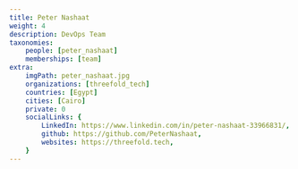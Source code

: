 ```yaml
---
title: Peter Nashaat
weight: 4
description: DevOps Team
taxonomies:
    people: [peter_nashaat]
    memberships: [team]
extra:
    imgPath: peter_nashaat.jpg
    organizations: [threefold_tech]
    countries: [Egypt]
    cities: [Cairo]
    private: 0
    socialLinks: {
        LinkedIn: https://www.linkedin.com/in/peter-nashaat-33966831/,
        github: https://github.com/PeterNashaat,
        websites: https://threefold.tech,
    }
---
```


<!--

Passionate DevOps Engineer. Engineer fell in love with Threefold I believe that Threefold will change how to world works, and i want to be part of that, we are building the future.

--!>